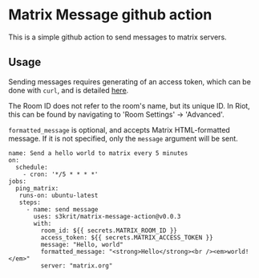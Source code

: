 # Matrix Message github action

This is a simple github action to send messages to matrix servers.

## Usage

Sending messages requires generating of an access token, which can be done with
`curl`, and is detailed [here](https://matrix.org/docs/guides/client-server-api/).

The Room ID does not refer to the room's name, but its unique ID. In Riot, this
can be found by navigating to 'Room Settings' -> 'Advanced'.

`formatted_message` is optional, and accepts Matrix HTML-formatted message. If
it is not specified, only the `message` argument will be sent.

```workflow
name: Send a hello world to matrix every 5 minutes
on:
  schedule:
    - cron: '*/5 * * * *'
jobs:
  ping_matrix:
   runs-on: ubuntu-latest
   steps:
     - name: send message
       uses: s3krit/matrix-message-action@v0.0.3
       with:
         room_id: ${{ secrets.MATRIX_ROOM_ID }}
         access_token: ${{ secrets.MATRIX_ACCESS_TOKEN }}
         message: "Hello, world"
         formatted_message: "<strong>Hello</strong><br /><em>world!</em>"
         server: "matrix.org"
```
